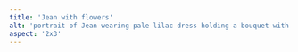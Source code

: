 ```yaml
---
title: 'Jean with flowers'
alt: 'portrait of Jean wearing pale lilac dress holding a bouquet with orange fall leaves in the background'
aspect: '2x3'
---
```

